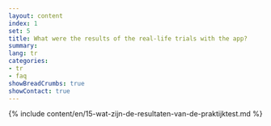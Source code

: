 ```yaml
---
layout: content
index: 1
set: 5 
title: What were the results of the real-life trials with the app?
summary: 
lang: tr
categories:
- tr
- faq
showBreadCrumbs: true
showContact: true
---
```

{% include content/en/15-wat-zijn-de-resultaten-van-de-praktijktest.md %}
